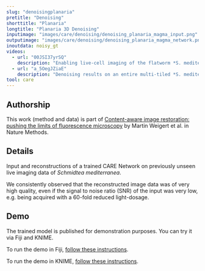 ```yaml
---
slug: "denoisingplanaria"
pretitle: "Denoising"
shorttitle: "Planaria"
longtitle: "Planaria 3D Denoising"
inputimage: "images/care/denoising/denoising_planaria_magma_input.png"
outputimage: "images/care/denoising/denoising_planaria_magma_network.png"
inoutdata: noisy_gt
videos:
  - url: "00JSI37yrSQ"
    description: "Enabling live-cell imaging of the flatworm *S. mediterranea*."  
  - url: "a_5OegJZiaE"
    description: "Denoising results on an entire multi-tiled *S. mediterranea* samples."  
tool: care
---
```


## Authorship

This work (method and data) is part of [Content-aware image restoration: pushing the limits of fluorescence microscopy](http://dx.doi.org/10.1038/s41592-018-0216-7) by Martin Weigert et al. in Nature Methods. 

## Details

Input and reconstructions of a trained CARE Network on previously unseen live imaging data of *Schmidtea mediterranea*.

We consistently observed that the reconstructed image data was of very high quality, even if the signal to noise ratio (SNR) of the input was very low, e.g. being acquired with a 60-fold reduced light-dosage.

## Demo

The trained model is published for demonstration purposes. You can try it via Fiji and KNIME.

To run the demo in Fiji, [follow these instructions](https://github.com/CSBDeep/CSBDeep_website/wiki/Fiji-Command-%E2%80%93-3D-Denoising-(Planaria)).

To run the demo in KNIME, [follow these instructions](https://github.com/CSBDeep/CSBDeep_website/wiki/KNIME-Workflow-%E2%80%93-3D-Denoising-(Planaria)).

